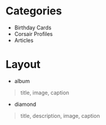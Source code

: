 # Categories

* Birthday Cards 
* Corsair Profiles 
* Articles 

# Layout

* album 
> title, image, caption 
* diamond 
> title, description, image, caption 
